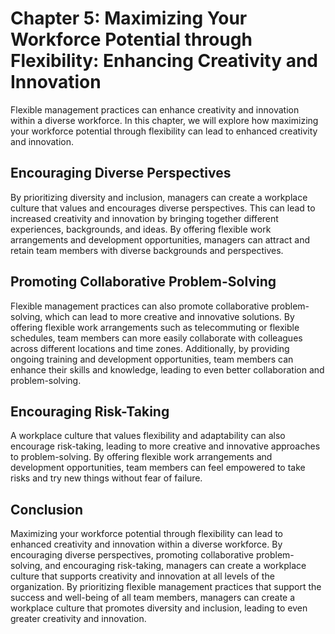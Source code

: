 Chapter 5: Maximizing Your Workforce Potential through Flexibility: Enhancing Creativity and Innovation
=======================================================================================================

Flexible management practices can enhance creativity and innovation within a diverse workforce. In this chapter, we will explore how maximizing your workforce potential through flexibility can lead to enhanced creativity and innovation.

Encouraging Diverse Perspectives
--------------------------------

By prioritizing diversity and inclusion, managers can create a workplace culture that values and encourages diverse perspectives. This can lead to increased creativity and innovation by bringing together different experiences, backgrounds, and ideas. By offering flexible work arrangements and development opportunities, managers can attract and retain team members with diverse backgrounds and perspectives.

Promoting Collaborative Problem-Solving
---------------------------------------

Flexible management practices can also promote collaborative problem-solving, which can lead to more creative and innovative solutions. By offering flexible work arrangements such as telecommuting or flexible schedules, team members can more easily collaborate with colleagues across different locations and time zones. Additionally, by providing ongoing training and development opportunities, team members can enhance their skills and knowledge, leading to even better collaboration and problem-solving.

Encouraging Risk-Taking
-----------------------

A workplace culture that values flexibility and adaptability can also encourage risk-taking, leading to more creative and innovative approaches to problem-solving. By offering flexible work arrangements and development opportunities, team members can feel empowered to take risks and try new things without fear of failure.

Conclusion
----------

Maximizing your workforce potential through flexibility can lead to enhanced creativity and innovation within a diverse workforce. By encouraging diverse perspectives, promoting collaborative problem-solving, and encouraging risk-taking, managers can create a workplace culture that supports creativity and innovation at all levels of the organization. By prioritizing flexible management practices that support the success and well-being of all team members, managers can create a workplace culture that promotes diversity and inclusion, leading to even greater creativity and innovation.

